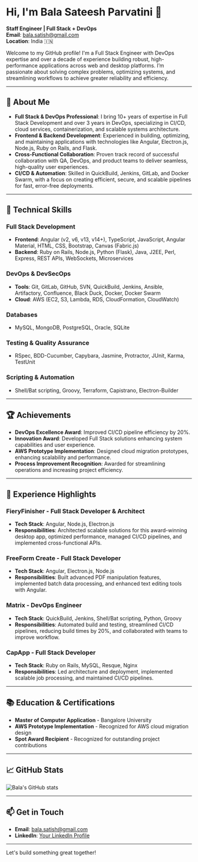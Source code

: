 # Hi, I'm Bala Sateesh Parvatini 👋

**Staff Engineer | Full Stack + DevOps**  
**Email**: [bala.satish@gmail.com](mailto:bala.satish@gmail.com)  
**Location**: India 🇮🇳  

Welcome to my GitHub profile! I'm a Full Stack Engineer with DevOps expertise and over a decade of experience building robust, high-performance applications across web and desktop platforms. I’m passionate about solving complex problems, optimizing systems, and streamlining workflows to achieve greater reliability and efficiency.

---

## 🚀 About Me

- **Full Stack & DevOps Professional**: I bring 10+ years of expertise in Full Stack Development and over 3 years in DevOps, specializing in CI/CD, cloud services, containerization, and scalable systems architecture.
- **Frontend & Backend Development**: Experienced in building, optimizing, and maintaining applications with technologies like Angular, Electron.js, Node.js, Ruby on Rails, and Flask.
- **Cross-Functional Collaboration**: Proven track record of successful collaboration with QA, DevOps, and product teams to deliver seamless, high-quality user experiences.
- **CI/CD & Automation**: Skilled in QuickBuild, Jenkins, GitLab, and Docker Swarm, with a focus on creating efficient, secure, and scalable pipelines for fast, error-free deployments.

---

## 🔧 Technical Skills

### **Full Stack Development**
- **Frontend**: Angular (v2, v6, v13, v14+), TypeScript, JavaScript, Angular Material, HTML, CSS, Bootstrap, Canvas (Fabric.js)
- **Backend**: Ruby on Rails, Node.js, Python (Flask), Java, J2EE, Perl, Express, REST APIs, WebSockets, Microservices

### **DevOps & DevSecOps**
- **Tools**: Git, GitLab, GitHub, SVN, QuickBuild, Jenkins, Ansible, Artifactory, Confluence, Black Duck, Docker, Docker Swarm
- **Cloud**: AWS (EC2, S3, Lambda, RDS, CloudFormation, CloudWatch)

### **Databases**
- MySQL, MongoDB, PostgreSQL, Oracle, SQLite

### **Testing & Quality Assurance**
- RSpec, BDD-Cucumber, Capybara, Jasmine, Protractor, JUnit, Karma, TestUnit

### **Scripting & Automation**
- Shell/Bat scripting, Groovy, Terraform, Capistrano, Electron-Builder

---

## 🏆 Achievements

- **DevOps Excellence Award**: Improved CI/CD pipeline efficiency by 20%.
- **Innovation Award**: Developed Full Stack solutions enhancing system capabilities and user experience.
- **AWS Prototype Implementation**: Designed cloud migration prototypes, enhancing scalability and performance.
- **Process Improvement Recognition**: Awarded for streamlining operations and increasing project efficiency.

---

## 💼 Experience Highlights

### **FieryFinisher - Full Stack Developer & Architect**
- **Tech Stack**: Angular, Node.js, Electron.js
- **Responsibilities**: Architected scalable solutions for this award-winning desktop app, optimized performance, managed CI/CD pipelines, and implemented cross-functional APIs.

### **FreeForm Create - Full Stack Developer**
- **Tech Stack**: Angular, Electron.js, Node.js
- **Responsibilities**: Built advanced PDF manipulation features, implemented batch data processing, and enhanced text editing tools with Angular.

### **Matrix - DevOps Engineer**
- **Tech Stack**: QuickBuild, Jenkins, Shell/Bat scripting, Python, Groovy
- **Responsibilities**: Automated build and testing, streamlined CI/CD pipelines, reducing build times by 20%, and collaborated with teams to improve workflow.

### **CapApp - Full Stack Developer**
- **Tech Stack**: Ruby on Rails, MySQL, Resque, Nginx
- **Responsibilities**: Led architecture and deployment, implemented scalable job processing, and maintained CI/CD pipelines.

---

## 📚 Education & Certifications

- **Master of Computer Application** - Bangalore University
- **AWS Prototype Implementation** - Recognized for AWS cloud migration design
- **Spot Award Recipient** - Recognized for outstanding project contributions

---

## 📈 GitHub Stats

![Bala's GitHub stats](https://github-readme-stats.vercel.app/api?username=balasateesh&show_icons=true&theme=radical)

---

## 📫 Get in Touch

- **Email**: [bala.satish@gmail.com](mailto:bala.satish@gmail.com)
- **LinkedIn**: [Your LinkedIn Profile](#)

---

Let's build something great together!
